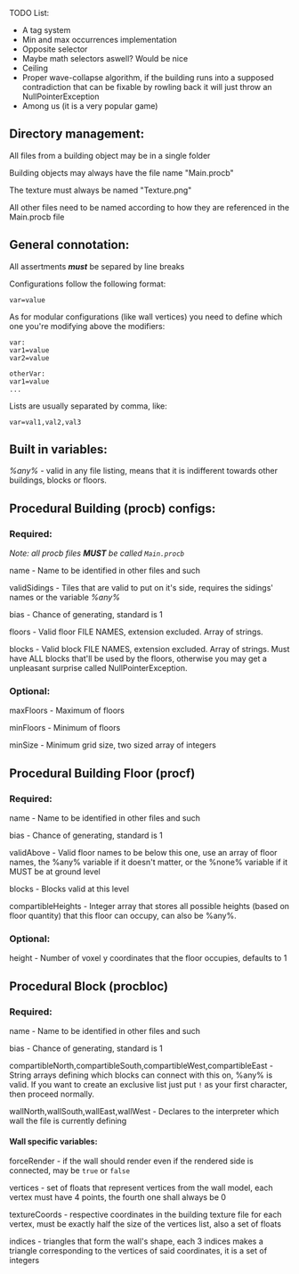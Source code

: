 TODO List:
- A tag system
- Min and max occurrences implementation
- Opposite selector
- Maybe math selectors aswell? Would be nice
- Ceiling
- Proper wave-collapse algorithm, if the building runs into a supposed contradiction that can be fixable by rowling back it will just throw an NullPointerException
- Among us (it is a very popular game)

## Directory management:

All files from a building object may be in a single folder

Building objects may always have the file name "Main.procb"

The texture must always be named "Texture.png"

All other files need to be named according to how they are referenced in the Main.procb file

## General connotation:

All assertments ***must*** be separed by line breaks

Configurations follow the following format:

`var=value`

As for modular configurations (like wall vertices) you need to define which one you're modifying above the modifiers:

```
var:
var1=value
var2=value

otherVar:
var1=value
...
```

Lists are usually separated by comma, like:

`var=val1,val2,val3`

## Built in variables:
_%any%_ - valid in any file listing, means that it is indifferent towards other buildings, blocks or floors.


## Procedural Building (procb) configs:
### Required:

_Note: all procb files **MUST** be called `Main.procb`_

name - Name to be identified in other files and such

validSidings - Tiles that are valid to put on it's side, requires the sidings' names or the variable _%any%_

bias - Chance of generating, standard is 1

floors - Valid floor FILE NAMES, extension excluded. Array of strings.

blocks - Valid block FILE NAMES, extension excluded. Array of strings. Must have ALL blocks that'll be used by the floors, otherwise you may get a unpleasant surprise called NullPointerException.


### Optional:

maxFloors - Maximum of floors

minFloors - Minimum of floors

minSize - Minimum grid size, two sized array of integers

## Procedural Building Floor (procf)

### Required:

name - Name to be identified in other files and such

bias - Chance of generating, standard is 1

validAbove - Valid floor names to be below this one, use an array of floor names, the %any% variable if it doesn't matter, or the %none% variable if it MUST be at ground level

blocks - Blocks valid at this level

compartibleHeights - Integer array that stores all possible heights (based on floor quantity) that this floor can occupy, can also be %any%.

### Optional:

height - Number of voxel y coordinates that the floor occupies, defaults to 1

## Procedural Block (procbloc)

### Required:

name - Name to be identified in other files and such

bias - Chance of generating, standard is 1

compartibleNorth,compartibleSouth,compartibleWest,compartibleEast - String arrays defining which blocks can connect with this on, %any% is valid. If you want to create an exclusive list just put `!` as your first character, then proceed normally.

wallNorth,wallSouth,wallEast,wallWest - Declares to the interpreter which wall the file is currently defining

#### Wall specific variables:

forceRender - if the wall should render even if the rendered side is connected, may be `true` or `false`

vertices - set of floats that represent vertices from the wall model, each vertex must have 4 points, the fourth one shall always be 0

textureCoords - respective coordinates in the building texture file for each vertex, must be exactly half the size of the vertices list, also a set of floats

indices - triangles that form the wall's shape, each 3 indices makes a triangle corresponding to the vertices of said coordinates, it is a set of integers
